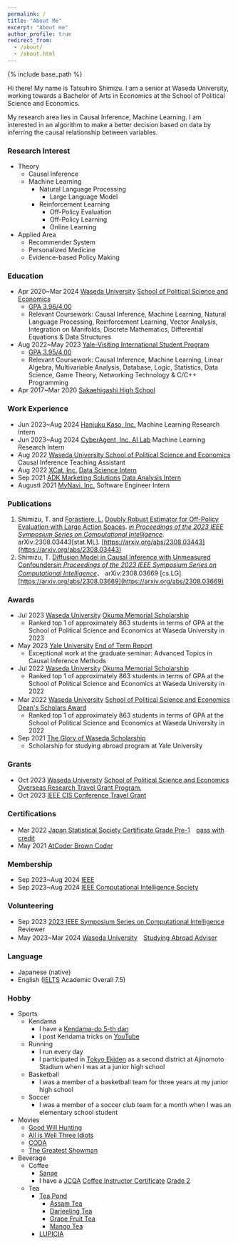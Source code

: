 ```yaml
---
permalink: /
title: "About Me"
excerpt: "About me"
author_profile: true
redirect_from: 
  - /about/
  - /about.html
---
```



{% include base_path %}

Hi there! My name is Tatsuhiro Shimizu. I am a senior at Waseda University, working towards a Bachelor of Arts in Economics at the School of Political Science and Economics.

My research area lies in Causal Inference, Machine Learning. I am interested in an algorithm to make a better decision based on data by inferring the causal relationship between variables.


### Research Interest
* Theory
  * Causal Inference
  * Machine Learning
    * Natural Language Processing
      * Large Language Model
    * Reinforcement Learning
      * Off-Policy Evaluation
      * Off-Policy Learning
      * Online Learning
* Applied Area
  * Recommender System
  * Personalized Medicine
  * Evidence-based Policy Making

### Education
* Apr 2020~Mar 2024 [Waseda University](https://www.waseda.jp/top/) [School of Political Science and Economics](https://www.waseda.jp/fpse/pse/)
  * [GPA 3.96/4.00](../files/Waseda_Transcript.pdf)
  * Relevant Coursework: Causal Inference, Machine Learning, Natural Language Processing, Reinforcement Learning, Vector Analysis, Integration on Manifolds, Discrete Mathematics, Differential Equations & Data Structures
* Aug 2022~May 2023 [Yale-Visiting International Student Program](https://yvisp.yale.edu/)
  * [GPA 3.95/4.00](../files/Yale_Transcript.pdf)
  * Relevant Coursework: Causal Inference, Machine Learning, Linear Algebra, Multivariable Analysis, Database, Logic, Statistics, Data Science, Game Theory, Networking Technology & C/C++ Programming
* Apr 2017~Mar 2020 [Sakaehigashi High School](https://www.sakaehigashi.ed.jp/)

### Work Experience
* Jun 2023~Aug 2024 [Hanjuku Kaso, Inc.](https://initial.inc/companies/A-37304) Machine Learning Research Intern
* Jun 2023~Aug 2024 [CyberAgent, Inc. AI Lab](https://cyberagent.ai/ailab/) Machine Learning Research Intern
* Aug 2022 [Waseda University School of Political Science and Economics]((https://www.waseda.jp/fpse/pse/)) Causal Inference Teaching Assistant
* Aug 2022 [XCat, Inc.](https://www.xcat.co.jp/ja/index.html) [Data Science Intern](https://www.jiji.com/jc/article?k=000000132.000025288&g=prt)
* Sep 2021 [ADK Marketing Solutions](https://www.adkms.jp/) [Data Analysis Intern](https://www.adk.jp/recruit/internship/summer/index_data.html)
* AugustI 2021 [MyNavi, Inc.](https://www.mynavi.jp/) Software Engineer Intern


### Publications
1. Shimizu, T. and [Forastiere, L.](https://ysph.yale.edu/profile/laura-forastiere/) [Doubly Robust Estimator for Off-Policy Evaluation with Large Action Spaces](../files/MDR.pdf). [_in Proceedings of the 2023 IEEE Symposium Series on Computational Intelligence_](https://attend.ieee.org/ssci-2023/). arXiv:2308.03443[stat.ML]. [https://arxiv.org/abs/2308.03443](https://arxiv.org/abs/2308.03443)
2.  Shimizu, T. [Diffusion Model in Causal Inference with Unmeasured Confounders](../files/BDCM.pdf)[_in Proceedings of the 2023 IEEE Symposium Series on Computational Intelligence_](https://attend.ieee.org/ssci-2023/)、 arXiv:2308.03669 [cs.LG].[https://arxiv.org/abs/2308.03669](https://arxiv.org/abs/2308.03669)

### Awards
* Jul 2023 [Waseda University](https://www.waseda.jp/top/) [Okuma Memorial Scholarship](https://www.waseda.jp/inst/scholarship/aid/programs/other/)
  * Ranked top 1 of approximately 863 students in terms of GPA at the School of Political Science and Economics at
Waseda University in 2023
* May 2023 [Yale University](https://www.yale.edu/) [End of Term Report](https://poorvucenter.yale.edu/teaching/teaching-how/chapter-7-teaching-yale-college/grading-and-other-academic-issues)
  * Exceptional work at the graduate seminar: Advanced Topics in Causal Inference Methods
* Jul 2022 [Waseda University](https://www.waseda.jp/top/) [Okuma Memorial Scholarship](https://www.waseda.jp/inst/scholarship/aid/programs/other/)
  * Ranked top 1 of approximately 863 students in terms of GPA at the School of Political Science and Economics at
Waseda University in 2022
* Mar 2022 [Waseda University](https://www.waseda.jp/top/) [School of Political Science and Economics](https://www.waseda.jp/fpse/pse/)　[Dean's Scholars Award](https://www.waseda.jp/fpse/pse/news/2022/04/01/15279/)
  * Ranked top 1 of approximately 863 students in terms of GPA at the School of Political Science and Economics at
Waseda University in 2022
* Sep 2021 [The Glory of Waseda Scholarship](https://www.waseda.jp/inst/cie/from-waseda/aid/scholarship)
  * Scholarship for studying abroad program at Yale University


### Grants
* Oct 2023 [Waseda University](https://www.waseda.jp/top/) [School of Political Science and Economics](https://www.waseda.jp/fpse/pse/) [Overseas Research Travel Grant Program,](https://waseda-research-portal.jp/international/graduate-student/)
* Oct 2023 [IEEE CIS Conference Travel Grant](https://attend.ieee.org/ssci-2023/travel-grants/)

### Certifications
* Mar 2022 [Japan Statistical Society Certificate Grade Pre-1](https://www.toukei-kentei.jp/exam/grade1semi/)　[pass with credit](https://static.toukei-kentei.jp/wp-content/uploads/20220905172033/cbt_exc202201-06_grade7-20220905172033-20220905172033.pdf)
* May 2021 [AtCoder Brown Coder](https://www.abc033.contest.atcoder.jp/users/Tatsuhiroo)

### Membership
* Sep 2023~Aug 2024 [IEEE](https://www.ieee.org/)
* Sep 2023~Aug 2024 [IEEE Computational Intelligence Society](https://cis.ieee.org/)

### Volunteering 
* Sep 2023 [2023 IEEE Symposium Series on Computational Intelligence](https://attend.ieee.org/ssci-2023/) Reviewer
* May 2023~Mar 2024 [Waseda University](https://www.waseda.jp/top/)　[Studying Abroad Adviser](https://www.waseda.jp/inst/cie/from-waseda/advisor)


### Language
* Japanese (native)
* English ([IELTS](https://ielts.org/) Academic Overall 7.5)

### Hobby
* Sports
  * Kendama
    * I have a [Kendama-do 5-th dan](https://kendama.or.jp/tricks/advanced_tricks/)
    * I post Kendama tricks on [YouTube](https://www.youtube.com/channel/UCMJ2mmKDU7RDwqdCNU4pAuQ)
  * Running
    * I run every day
    * I participated in [Tokyo Ekiden]((https://www.kyoiku.metro.tokyo.lg.jp/school/content/physical_training_and_club_activity/ekiden.html)) as a second district at Ajinomoto Stadium when I was at a junior high school
  * Basketball
    * I was a member of a basketball team for three years at my junior high school
  * Soccer
    * I was a member of a soccer club team for a month when I was an elementary school student
* Movies
  * [Good Will Hunting](https://filmarks.com/movies/29792)
  * [All is Well Three Idiots](https://filmarks.com/movies/53954)
  * [CODA](https://filmarks.com/movies/96257)
  * [The Greatest Showman](https://filmarks.com/movies/60905)
* Beverage
  * Coffee
    * [Sanae](https://waseda-sanae.com/)
    * I have a [JCQA](https://kentei.jcqa.org/committee.html) [Coffee Instructor Certificate](https://kentei.jcqa.org/) [Grade 2](https://kentei.jcqa.org/about.html#gaiyo2)
  * Tea
    * [Tea Pond](https://teapond.jp/)
      * [Assam Tea](https://teapond.jp/collections/cafeinoff/products/1902)
      * [Darjeeling Tea](https://teapond.jp/collections/cafeinoff/products/1903)
      * [Grape Fruit Tea](https://teapond.jp/collections/fruitstea/products/4405)
      * [Mango Tea](https://teapond.jp/collections/fruitstea/products/4407)
    * [LUPICIA](https://www.lupicia.com/)
